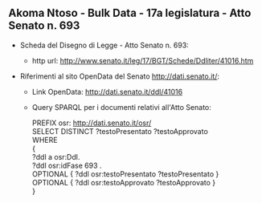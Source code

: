 ## Akoma Ntoso - Bulk Data - 17a legislatura - Atto Senato n. 693 ##

* Scheda del Disegno di Legge - Atto Senato n. 693:
	* http url: http://www.senato.it/leg/17/BGT/Schede/Ddliter/41016.htm

* Riferimenti al sito OpenData del Senato http://dati.senato.it/:
	* Link OpenData: http://dati.senato.it/ddl/41016
	* Query SPARQL per i documenti relativi all'Atto Senato:

        PREFIX osr: <http://dati.senato.it/osr/>  
		SELECT DISTINCT ?testoPresentato ?testoApprovato  
		WHERE  
		{  
		    ?ddl a osr:Ddl.  
		    ?ddl osr:idFase 693 .  
		    OPTIONAL { ?ddl osr:testoPresentato ?testoPresentato }  
		    OPTIONAL { ?ddl osr:testoApprovato ?testoApprovato }  
		}
		